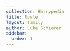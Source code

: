 ```yaml
---
collection: Harrypedia
title: Rowle
layout: family
author: Luke Schierer
sidebar:
  order: 1
---
```




